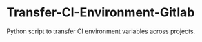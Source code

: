 # Transfer-CI-Environment-Gitlab
Python script to transfer CI environment variables across projects. 
